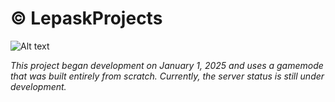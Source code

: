 # © LepaskProjects

![Alt text](https://i.postimg.cc/RhfjFNHB/Lepaks-Projects.png)

*This project began development on January 1, 2025 and uses a gamemode that was built entirely from scratch. Currently, the server status is still under development.*

